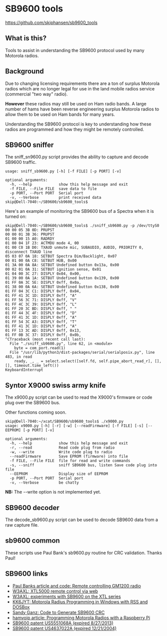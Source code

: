 # SB9600 tools

https://github.com/skiphansen/sb9600_tools

## What is this?

Tools to assist in understanding the SB9600 protocol used by many 
Motorola radios.

## Background
Due to changing licensing requirements there are a ton of surplus Motorola 
radios which are no longer legal for use in the land mobile radios service 
(commercial "two way" radio). 

**However** these radios may still be used on Ham radio bands.  A large 
number of hams have been reverse engineering surplus Motorola radios to 
allow them to be used on Ham bands for many years.

Understanding the SB9600 protocol is key to understanding how these
radios are programmed and how they might be remotely controlled.

## SB9600 sniffer

The sniff_sn9600.py script provides the ability to capture and decode SB9600
traffic.

```
usage: sniff_sb9600.py [-h] [-f FILE] [-p PORT] [-v]

optional arguments:
  -h, --help            show this help message and exit
  -f FILE, --File FILE  save data to file
  -p PORT, --Port PORT  Serial port
  -v, --Verbose         print received data
skip@Dell-7040:~/SB9600/sb9600_tools$
```

Here's an example of monitoring the SB9600 bus of a Spectra when it is turned
on:

```
skip@Dell-7040:~/SB9600/sb9600_tools$ ./sniff_sb9600.py -p /dev/ttyS0
00 00 05 3B 0D: PRUPST
00 00 01 3B 36: PRUPST
01 00 00 15 A0: RADRDY
01 00 04 1F 23: ACTMDU mode 4, 00
01 00 C0 1B D0: TXAUD unmute mic, SUBAUDIO, AUDIO, PRIORITY 0, disconnect TXAUD line
05 03 07 0A 18: SETBUT Spectra Dim/Backlight, 0x07
00 01 00 0A C8: SETBUT HUB, 0x00
01 3A 00 0A 8A: SETBUT Undefined button 0x13a, 0x00
00 02 01 0A 31: SETBUT ignition sense, 0x01
01 04 00 3C 27: DISPLY 0x04, 0x00,
01 39 00 0A 1A: SETBUT Undefined button 0x139, 0x00
01 FF 0A 3C 5E: DISPLY 0xff, 0x0a,
01 38 00 0A 6A: SETBUT Undefined button 0x138, 0x00
01 FF 04 3C C1: DISPLY 0xff, 0x04,
01 FF 41 3C 1D: DISPLY 0xff, "A"
01 FF 56 3C 71: DISPLY 0xff, "V"
01 FF 4C 3C 39: DISPLY 0xff, "L"
01 FF 20 3C BD: DISPLY 0xff, " "
01 FF 44 3C 4F: DISPLY 0xff, "D"
01 FF 41 3C 1D: DISPLY 0xff, "A"
01 FF 54 3C A3: DISPLY 0xff, "T"
01 FF 41 3C 1D: DISPLY 0xff, "A"
01 FF 13 3C AD: DISPLY 0xff, 0x13,
01 FF 0B 3C 37: DISPLY 0xff, 0x0b,
^CTraceback (most recent call last):
  File "./sniff_sb9600.py", line 62, in <module>
    byte = com_port.read(1)
  File "/usr/lib/python3/dist-packages/serial/serialposix.py", line 483, in read
    ready, _, _ = select.select([self.fd, self.pipe_abort_read_r], [], [], timeout.time_left())
KeyboardInterrupt
```
## Syntor X9000 swiss army knife

The x9000.py script can be used to read the X9000's firmware or code plug over the SB9600 bus.  

Other functions coming soon.

```
skip@Dell-7040:~/xcat/SB9600/sb9600_tools$ ./x9000.py
usage: x9000.py [-h] [-r] [-w] [--readFirmware] [-f FILE] [-s] [--EEPROM] [-p PORT] [-v]

optional arguments:
  -h, --help            show this help message and exit
  -r, --read            Read code plug from radio
  -w, --write           Write code plug to radio
  --readFirmware        Save EPROM (firmware) into file
  -f FILE, --File FILE  file for read and write commands
  -s, --sniff           sniff SB9600 bus, listen Save code plug into file
  --EEPROM              Display size of EEPROM
  -p PORT, --Port PORT  Serial port
  -v, --Verbose         be chatty
````
**NB:** The --write option is not implemented yet.

## SB9600 decoder

The decode_sb9600.py script can be used to decode SB9600 data from a raw
capture file.

## sb9600 common

These scripts use Paul Bank's sb9600.py routine for CRC validation.  Thanks Paul!

## SB9600 links

- [Paul Banks article and code: Remote controlling GM1200 radio](https://paulbanks.org/projects/sb9600)
- [W3AXL: XTL5000 remote control via web](https://github.com/W3AXL/python-radio-console/wiki/Setup)
- [W3AXL: experiments with SB9600 on the XTL series](https://github.com/W3AXL/XTL-SB9600-Playground)
- [KK6JYT: Motorola Radius Programming in Windows with RSS and DOSBox](https://kk6jyt.com/motorola-radius-gm300-programming)
- [Sandy Ganz: Code to Generate SB9600 CRC](https://github.com/sganz/SB9600-CRC-Gen)
- [hamvoip article: Programming Motorola Radios with a Raspberry Pi](https://hamvoip.org/hamradio/motorola_programming)
- [SB9600 patent US5551068A (expired 8/27/2013)](https://patents.google.com/patent/US5551068A/en)
- [SB9600 patent US4637022A (expired 12/21/2004)](https://patents.google.com/patent/US4637022A/en)

